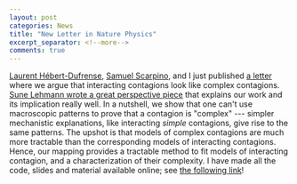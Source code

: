 ```yaml
---
layout: post
categories: News
title: "New Letter in Nature Physics"
excerpt_separator: <!--more-->
comments: true
---
```


[Laurent Hébert-Dufrense](http://laurenthebertdufresne.github.io/), [Samuel Scarpino](http://scarpino.github.io/), and I just published [a letter](https://www.nature.com/articles/s41567-020-0791-2) where we argue that interacting contagions look like complex contagions.
[Sune Lehmann wrote a great perspective piece](https://www.nature.com/articles/s41567-020-0817-9.epdf?shared_access_token=WPV1ymOU9VdS86G9J1CqlNRgN0jAjWel9jnR3ZoTv0OTCQSm_WskCqpgL934ht-e0XiaJBsrRv9R_E6hNVPI1_ndb9rDvSmgpBLSzDSBztlSsmdDW-jfJYWvBwYm_g2IgksrPqEx4xSp2U6j95B12g%3D%3D&fbclid=IwAR0PTgJxh4Y24vGyvZniIeDNrqCuQuxmVjYKRv4iH9MxiukPWq7wwp34Vb4) that explains our work and its implication really well.
In a nutshell, we show that one can't use macroscopic patterns to prove that a contagion is "complex" ---  simpler mechanistic explanations, like interacting *simple* contagions, give rise to the same patterns.
The upshot is that models of complex contagions are much more tractable than the corresponding models of interacting contagions.
Hence, our mapping provides a tractable method to fit  models of interacting contagion,  and a characterization of their complexity.
I have made all the code, slides and material available online; see [the following link](http://www.jgyoung.ca/publications.html#peer-reviewed-journals)!

